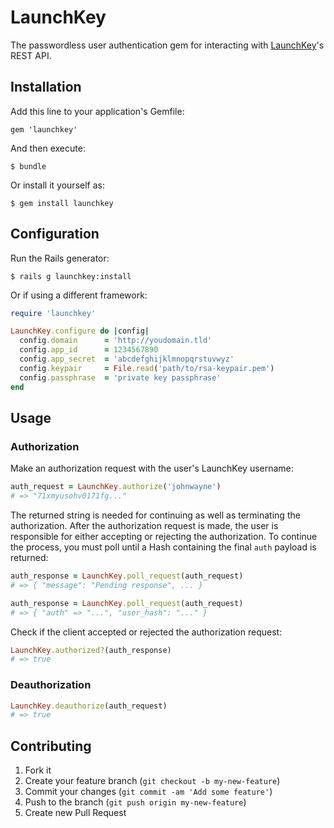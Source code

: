 # LaunchKey

The passwordless user authentication gem for interacting with
[LaunchKey](https://launchkey.com/)'s REST API.

## Installation

Add this line to your application's Gemfile:

    gem 'launchkey'

And then execute:

    $ bundle

Or install it yourself as:

    $ gem install launchkey

## Configuration

Run the Rails generator:

    $ rails g launchkey:install

Or if using a different framework:

```ruby
require 'launchkey'

LaunchKey.configure do |config|
  config.domain      = 'http://youdomain.tld'
  config.app_id      = 1234567890
  config.app_secret  = 'abcdefghijklmnopqrstuvwyz'
  config.keypair     = File.read('path/to/rsa-keypair.pem')
  config.passphrase  = 'private key passphrase'
end
```

## Usage

### Authorization

Make an authorization request with the user's LaunchKey username:

```ruby
auth_request = LaunchKey.authorize('johnwayne')
# => "71xmyusohv0171fg..."
```

The returned string is needed for continuing as well as terminating the
authorization. After the authorization request is made, the user is responsible
for either accepting or rejecting the authorization. To continue the process,
you must poll until a Hash containing the final `auth` payload is returned:

```ruby
auth_response = LaunchKey.poll_request(auth_request)
# => { "message": "Pending response", ... }

auth_response = LaunchKey.poll_request(auth_request)
# => { "auth" => "...", "user_hash": "..." }
```

Check if the client accepted or rejected the authorization request:

```ruby
LaunchKey.authorized?(auth_response)
# => true
```

### Deauthorization

```ruby
LaunchKey.deauthorize(auth_request)
# => true
```

## Contributing

1. Fork it
2. Create your feature branch (`git checkout -b my-new-feature`)
3. Commit your changes (`git commit -am 'Add some feature'`)
4. Push to the branch (`git push origin my-new-feature`)
5. Create new Pull Request

